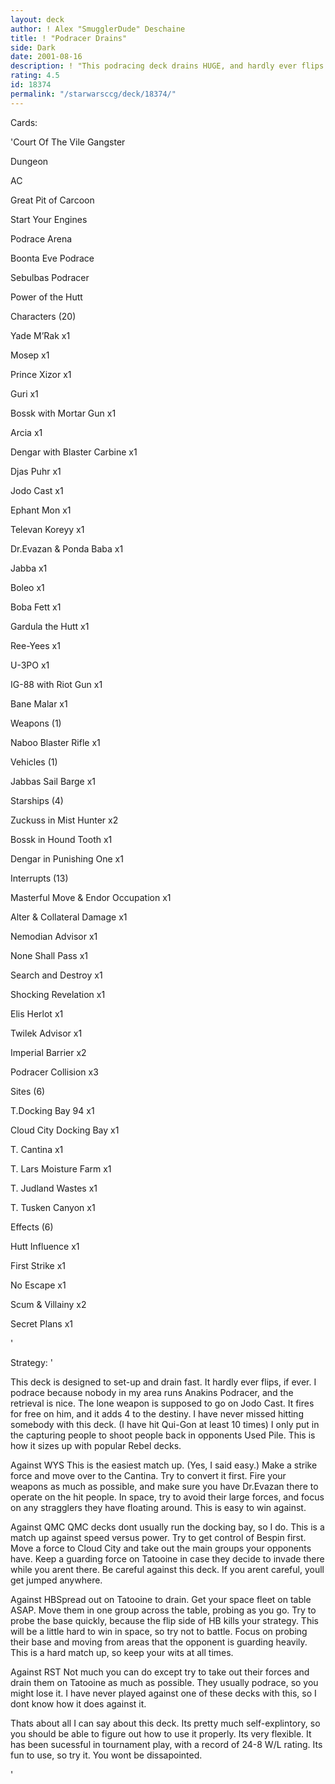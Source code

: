 ```yaml
---
layout: deck
author: ! Alex "SmugglerDude" Deschaine
title: ! "Podracer Drains"
side: Dark
date: 2001-08-16
description: ! "This podracing deck drains HUGE, and hardly ever flips. Its got real good battling power also."
rating: 4.5
id: 18374
permalink: "/starwarsccg/deck/18374/"
---
```

Cards: 

'Court Of The Vile Gangster

Dungeon

AC

Great Pit of Carcoon

Start Your Engines 

Podrace Arena

Boonta Eve Podrace

Sebulbas Podracer

Power of the Hutt


Characters (20)

Yade M’Rak x1

Mosep x1

Prince Xizor x1

Guri x1

Bossk with Mortar Gun x1

Arcia x1

Dengar with Blaster Carbine x1

Djas Puhr x1

Jodo Cast x1

Ephant Mon x1

Televan Koreyy x1

Dr.Evazan & Ponda Baba x1

Jabba x1

Boleo x1

Boba Fett x1

Gardula the Hutt x1

Ree-Yees x1

U-3PO x1

IG-88 with Riot Gun x1

Bane Malar x1


Weapons (1)

Naboo Blaster Rifle x1


Vehicles (1)

Jabbas Sail Barge x1


Starships (4)

Zuckuss in Mist Hunter x2

Bossk in Hound Tooth x1

Dengar in Punishing One x1


Interrupts (13)

Masterful Move & Endor Occupation x1

Alter & Collateral Damage x1

Nemodian Advisor x1

None Shall Pass x1

Search and Destroy x1

Shocking Revelation x1

Elis Herlot x1

Twilek Advisor x1

Imperial Barrier x2

Podracer Collision x3


Sites (6)

T.Docking Bay 94 x1

Cloud City Docking Bay x1

T. Cantina x1

T. Lars Moisture Farm x1

T. Judland Wastes x1

T. Tusken Canyon x1


Effects (6)

Hutt Influence x1

First Strike x1

No Escape x1

Scum & Villainy x2

Secret Plans x1

'

Strategy: '

This deck is designed to set-up and drain fast. It hardly ever flips, if ever. I podrace because nobody in my area runs Anakins Podracer, and the retrieval is nice. The lone weapon is supposed to go on Jodo Cast. It fires for free on him, and it adds 4 to the destiny. I have never missed hitting somebody with this deck. (I have hit Qui-Gon at least 10 times) I only put in the capturing people to shoot people back in opponents Used Pile. This is how it sizes up with popular Rebel decks.


Against WYS This is the easiest match up. (Yes, I said easy.) Make a strike force and move over to the Cantina. Try to convert it first. Fire your weapons as much as possible, and make sure you have Dr.Evazan there to operate on the hit people. In space, try to avoid their large forces, and focus on any stragglers they have floating around. This is easy to win against.


Against QMC QMC decks dont usually run the docking bay, so I do. This is a match up against speed versus power. Try to get control of Bespin first. Move a force to Cloud City and take out the main groups your opponents have. Keep a guarding force on Tatooine in case they decide to invade there while you arent there. Be careful against this deck. If you arent careful, youll get jumped anywhere.


Against HBSpread out on Tatooine to drain. Get your space fleet on table ASAP. Move them in one group across the table, probing as you go. Try to probe the base quickly, because the flip side of HB kills your strategy. This will be a little hard to win in space, so try not to battle. Focus on probing their base and moving from areas that the opponent is guarding heavily. This is a hard match up, so keep your wits at all times.


Against RST Not much you can do except try to take out their forces and drain them on Tatooine as much as possible. They usually podrace, so you might lose it. I have never played against one of these decks with this, so I dont know how it does against it.


Thats about all I can say about this deck. Its pretty much self-explintory, so you should be able to figure out how to use it properly. Its very flexible. It has been sucessful in tournament play, with a record of 24-8 W/L rating. Its fun to use, so try it. You wont be dissapointed.

'
